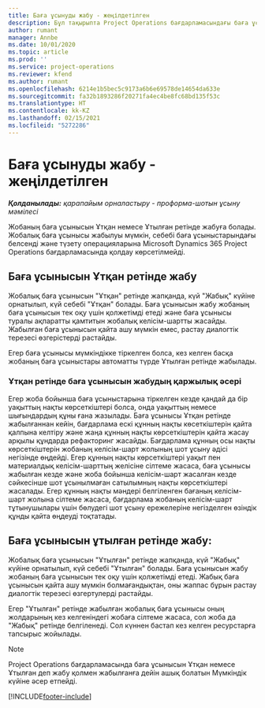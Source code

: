 ```yaml
---
title: Баға ұсынуды жабу - жеңілдетілген
description: Бұл тақырыпта Project Operations бағдарламасындағы баға ұсынысын жабу туралы ақпарат берілген.
author: rumant
manager: Annbe
ms.date: 10/01/2020
ms.topic: article
ms.prod: ''
ms.service: project-operations
ms.reviewer: kfend
ms.author: rumant
ms.openlocfilehash: 6214e1b5bec5c9173a6b6e69578de14654da633e
ms.sourcegitcommit: fa32b1893286f20271fa4ec4be8fc68bd135f53c
ms.translationtype: HT
ms.contentlocale: kk-KZ
ms.lasthandoff: 02/15/2021
ms.locfileid: "5272286"
---
```

# <a name="close-a-quote---lite"></a>Баға ұсынуды жабу - жеңілдетілген

_**Қолданылады:** қарапайым орналастыру - проформа-шотын ұсыну мәмілесі_

Жобаның баға ұсынысын Ұтқан немесе Ұтылған ретінде жабуға болады. Жобалық баға ұсынысы жабылуы мүмкін, себебі баға ұсыныстарындағы белсенді және түзету операцияларына Microsoft Dynamics 365 Project Operations бағдарламасында қолдау көрсетілмейді.

## <a name="close-a-quote-as-won"></a>Баға ұсынысын Ұтқан ретінде жабу

Жобалық баға ұсынысын "Ұтқан" ретінде жапқанда, күй "Жабық" күйіне орнатылып, күй себебі "Ұтқан" болады. Баға ұсынысын жабу жобаның баға ұсынысын тек оқу үшін қолжетімді етеді және баға ұсынысы туралы ақпаратты қамтитын жобалық келісім-шартты жасайды. Жабылған баға ұсынысын қайта ашу мүмкін емес, растау диалогтік терезесі өзгерістерді растайды.

Егер баға ұсынысы мүмкіндікке тіркелген болса, кез келген басқа жобаның баға ұсыныстары автоматты түрде Ұтылған ретінде жабылады.

### <a name="financial-impact-of-closing-a-quote-as-won"></a>Ұтқан ретінде баға ұсынысын жабудың қаржылық әсері

Егер жоба бойынша баға ұсыныстарына тіркелген кезде қандай да бір уақыттың нақты көрсеткіштері болса, онда уақыттың немесе шығындардың құны ғана жазылады. Баға ұсынысы Ұтқан ретінде жабылғаннан кейін, бағдарлама ескі құнның нақты көсеткіштерін қайта қалпына келтіру және жаңа құнның нақты көрсеткіштерін қайта жасау арқылы құндарда рефакторинг жасайды. Бағдарлама құнның осы нақты көрсеткіштерін жобаның келісім-шарт жолының шот ұсыну әдісі негізінде өңдейді. Егер құнның нақты көрсеткіштері уақыт пен материалдық келісім-шарттың желісіне сілтеме жасаса, баға ұсынысы жабылған кезде және жоба бойынша келісім-шарт жасалған кезде сәйкесінше шот ұсынылмаған сатылымның нақты көрсеткіштері жасалады. Егер құнның нақты мәндері белгіленген бағаның келісім-шарт жолына сілтеме жасаса, бағдарлама жобаның келісім-шарт тұтынушылары үшін бөлудегі шот ұсыну ережелеріне негізделген өзіндік құнды қайта өңдеуді тоқтатады.

## <a name="closing-a-quote-as-lost"></a>Баға ұсынысын ұтылған ретінде жабу:

Жобалық баға ұсынысын "Ұтылған" ретінде жапқанда, күй "Жабық" күйіне орнатылып, күй себебі "Ұтылған" болады. Баға ұсынысын жабу жобаның баға ұсынысын тек оқу үшін қолжетімді етеді. Жабық баға ұсынысын қайта ашу мүмкін болмағандықтан, оны жаппас бұрын растау диалогтік терезесі өзгертулерді растайды.

Егер "Ұтылған" ретінде жабылған жобалық баға ұсынысы оның жолдарының кез келгеніндегі жобаға сілтеме жасаса, сол жоба да "Жабық" ретінде белгіленеді. Сол күннен бастап кез келген ресурстарға тапсырыс жойылады.

> [!NOTE]
> Project Operations бағдарламасында баға ұсынысын Ұтқан немесе Ұтылған деп жабу қолмен жабылғанға дейін ашық болатын Мүмкіндік күйіне әсер етпейді.


[!INCLUDE[footer-include](../../includes/footer-banner.md)]